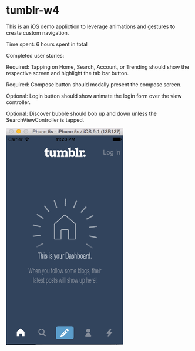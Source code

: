 # tumblr-w4

This is an iOS demo appliction to leverage animations and gestures to create custom navigation.

Time spent: 6 hours spent in total

Completed user stories:

 Required: Tapping on Home, Search, Account, or Trending should show the respective screen and highlight the tab bar button.

 Required: Compose button should modally present the compose screen.

 Optional: Login button should show animate the login form over the view controller.
 
 Optional: Discover bubble should bob up and down unless the SearchViewController is tapped.

 ![Video Walkthrough](tumblr-w4.gif)
 